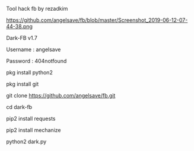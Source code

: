 Tool hack fb  by rezadkim

https://github.com/angelsave/fb/blob/master/Screenshot_2019-06-12-07-44-38.png

Dark-FB v1.7

Username : angelsave

Password : 404notfound

pkg install python2

pkg install git

git clone https://github.com/angelsave/fb.git

cd dark-fb

pip2 install requests

pip2 install mechanize

python2 dark.py
